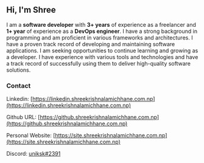 ## Hi, I'm Shree

I am a **software developer** with **3+ years** of experience as a freelancer and **1+ year** of experience as a **DevOps engineer**. I have a strong background in programming and am proficient in various frameworks and architectures. I have a proven track record of developing and maintaining software applications. I am seeking opportunities to continue learning and growing as a developer. I have experience with various tools and technologies and have a track record of successfully using them to deliver high-quality software solutions.

### Contact

Linkedin: [https://linkedin.shreekrishnalamichhane.com.np](https://linkedin.shreekrishnalamichhane.com.np)

Github URL: [https://github.shreekrishnalamichhane.com.np](https://github.shreekrishnalamichhane.com.np)

Personal Website: [https://site.shreekrishnalamichhane.com.np](https://site.shreekrishnalamichhane.com.np)

Discord: [uniksk#2391](https://discord.shreekrishnalamichhane.com.np/)
